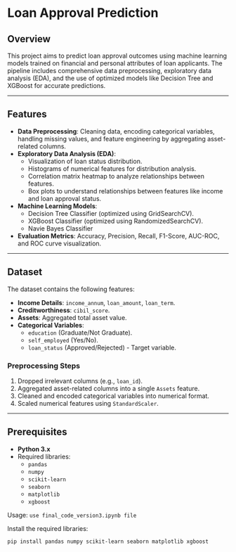 
# Loan Approval Prediction

## Overview
This project aims to predict loan approval outcomes using machine learning models trained on financial and personal attributes of loan applicants. The pipeline includes comprehensive data preprocessing, exploratory data analysis (EDA), and the use of optimized models like Decision Tree and XGBoost for accurate predictions.

---

## Features
- **Data Preprocessing**: Cleaning data, encoding categorical variables, handling missing values, and feature engineering by aggregating asset-related columns.
- **Exploratory Data Analysis (EDA)**:
  - Visualization of loan status distribution.
  - Histograms of numerical features for distribution analysis.
  - Correlation matrix heatmap to analyze relationships between features.
  - Box plots to understand relationships between features like income and loan approval status.
- **Machine Learning Models**:
  - Decision Tree Classifier (optimized using GridSearchCV).
  - XGBoost Classifier (optimized using RandomizedSearchCV).
  - Navie Bayes Classifier
- **Evaluation Metrics**: Accuracy, Precision, Recall, F1-Score, AUC-ROC, and ROC curve visualization.

---

## Dataset
The dataset contains the following features:
- **Income Details**: `income_annum`, `loan_amount`, `loan_term`.
- **Creditworthiness**: `cibil_score`.
- **Assets**: Aggregated total asset value.
- **Categorical Variables**:
  - `education` (Graduate/Not Graduate).
  - `self_employed` (Yes/No).
  - `loan_status` (Approved/Rejected) - Target variable.

### Preprocessing Steps
1. Dropped irrelevant columns (e.g., `loan_id`).
2. Aggregated asset-related columns into a single `Assets` feature.
3. Cleaned and encoded categorical variables into numerical format.
4. Scaled numerical features using `StandardScaler`.

---

## Prerequisites
- **Python 3.x**
- Required libraries:
  - `pandas`
  - `numpy`
  - `scikit-learn`
  - `seaborn`
  - `matplotlib`
  - `xgboost`

Usage:
`use final_code_version3.ipynb file`

Install the required libraries:
```bash
pip install pandas numpy scikit-learn seaborn matplotlib xgboost

